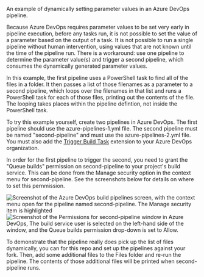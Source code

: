 An example of dynamically setting parameter values in an Azure DevOps pipeline.

Because Azure DevOps requires parameter values to be set very early in pipeline
execution, before any tasks run, it is not possible to set the value of a
parameter based on the output of a task. It is not possible to run a single
pipeline without human intervention, using values that are not known until the
time of the pipeline run. There is a workaround: use one pipeline to determine
the parameter value(s) and trigger a second pipeline, which consumes the
dynamically generated parameter values.

In this example, the first pipeline uses a PowerShell task to find all of the
files in a folder. It then passes a list of those filenames as a parameter to a
second pipeline, which loops over the filenames in that list and runs a
PowerShell task for each of those files, printing out the contents of the file.
The looping takes places within the pipeline defintion, not inside the
PowerShell task.

To try this example yourself, create two pipelines in Azure DevOps. The first
pipeline should use the azure-pipelines-1.yml file. The second pipeline must
be named "second-pipeline" and must use the azure-pipelines-2.yml file. You
must also add the
[Trigger Build Task](https://marketplace.visualstudio.com/items?itemName=benjhuser.tfs-extensions-build-tasks)
extension to your Azure DevOps organization.

In order for the first pipeline to trigger the second, you need to grant the
"Queue builds" permission on second-pipeline to your project's build service.
This can be done from the Manage security option in the context menu for
second-pipeline. See the screenshots below for details on where to set this
pernmission.

![Screenshot of the Azure DevOps build pipelines screen, with the context menu
open for the pipeline named second-pipeline. The Manage security item is
highlighted](documentation/screenshots/pipeline-security-1.PNG)
![Screenshot of the Permissions for second-pipeline window in Azure DevOps,
The build service user is selected on the left-hand side of the window, and
the Queue builds permission drop-down is set to Allow.](documentation/screenshots/pipeline-security-2.PNG)

To demonstrate that the pipeline really does pick up the list of files
dynamically, you can for this repo and set up the pipelines against your fork.
Then, add some additional files to the Files folder and re-run the pipeline.
The contents of those additional files will be printed when second-pipeline
runs.